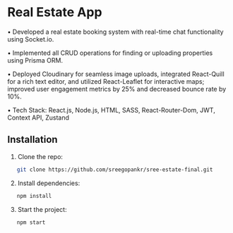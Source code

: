 
# Real Estate App

• Developed a real estate booking system with real-time chat functionality using Socket.io.

• Implemented all CRUD operations for finding or uploading properties using Prisma ORM.

• Deployed Cloudinary for seamless image uploads, integrated React-Quill for a rich text editor, and utilized
React-Leaflet for interactive maps; improved user engagement metrics by 25% and decreased bounce rate by
10%.

• Tech Stack: React.js, Node.js, HTML, SASS, React-Router-Dom, JWT, Context API, Zustand


## Installation

1. Clone the repo:

```bash
   git clone https://github.com/sreegopankr/sree-estate-final.git

```
2. Install dependencies:
```bash
   npm install

```
3. Start the project:

```bash
   npm start

```
